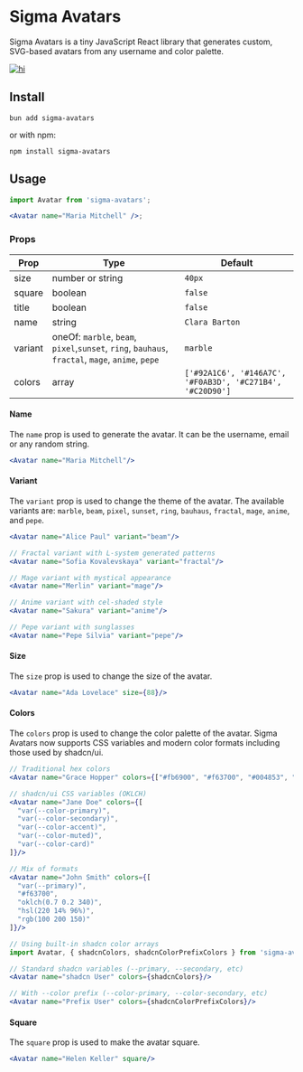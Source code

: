 # Sigma Avatars

Sigma Avatars is a tiny JavaScript React library that generates custom, SVG-based avatars from any username and color palette.
<a href="https://www.npmjs.com/package/sigma-avatars">

![hi](https://badgen.net/npm/v/sigma-avatars)

</a>

## Install

```
bun add sigma-avatars
```

or with npm:

```
npm install sigma-avatars
```

## Usage

```jsx
import Avatar from 'sigma-avatars';

<Avatar name="Maria Mitchell" />;
```

### Props

| Prop    | Type                                                         | Default                                                   |
|---------|--------------------------------------------------------------|-----------------------------------------------------------|
| size    | number or string                                             | `40px`                                                    |
| square  | boolean                                                      | `false`                                                   |
| title   | boolean                                                      | `false`                                                   |
| name    | string                                                       | `Clara Barton`                                            |
| variant | oneOf: `marble`, `beam`, `pixel`,`sunset`, `ring`, `bauhaus`, `fractal`, `mage`, `anime`, `pepe` | `marble`                                                  |
| colors  | array                                                        | `['#92A1C6', '#146A7C', '#F0AB3D', '#C271B4', '#C20D90']` | 


#### Name
The `name` prop is used to generate the avatar. It can be the username, email or any random string.

```jsx
<Avatar name="Maria Mitchell"/>
```

#### Variant
The `variant` prop is used to change the theme of the avatar. The available variants are: `marble`, `beam`, `pixel`, `sunset`, `ring`, `bauhaus`, `fractal`, `mage`, `anime`, and `pepe`.

```jsx
<Avatar name="Alice Paul" variant="beam"/>

// Fractal variant with L-system generated patterns
<Avatar name="Sofia Kovalevskaya" variant="fractal"/>

// Mage variant with mystical appearance
<Avatar name="Merlin" variant="mage"/>

// Anime variant with cel-shaded style
<Avatar name="Sakura" variant="anime"/>

// Pepe variant with sunglasses
<Avatar name="Pepe Silvia" variant="pepe"/>
```

#### Size
The `size` prop is used to change the size of the avatar.

```jsx
<Avatar name="Ada Lovelace" size={88}/>
```

#### Colors
The `colors` prop is used to change the color palette of the avatar. Sigma Avatars now supports CSS variables and modern color formats including those used by shadcn/ui.

```jsx
// Traditional hex colors
<Avatar name="Grace Hopper" colors={["#fb6900", "#f63700", "#004853", "#007e80", "#00b9bd"]}/>

// shadcn/ui CSS variables (OKLCH)
<Avatar name="Jane Doe" colors={[
  "var(--color-primary)",
  "var(--color-secondary)", 
  "var(--color-accent)",
  "var(--color-muted)",
  "var(--color-card)"
]}/>

// Mix of formats
<Avatar name="John Smith" colors={[
  "var(--primary)",
  "#f63700",
  "oklch(0.7 0.2 340)",
  "hsl(220 14% 96%)",
  "rgb(100 200 150)"
]}/>

// Using built-in shadcn color arrays
import Avatar, { shadcnColors, shadcnColorPrefixColors } from 'sigma-avatars';

// Standard shadcn variables (--primary, --secondary, etc)
<Avatar name="shadcn User" colors={shadcnColors}/>

// With --color prefix (--color-primary, --color-secondary, etc)
<Avatar name="Prefix User" colors={shadcnColorPrefixColors}/>
```

#### Square
The `square` prop is used to make the avatar square.

```jsx
<Avatar name="Helen Keller" square/>
```

